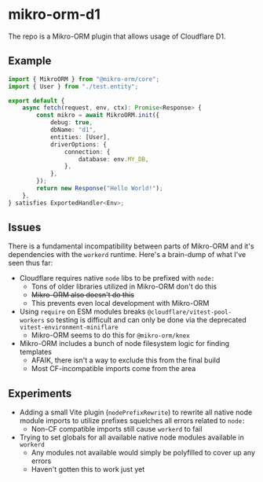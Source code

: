 # mikro-orm-d1

The repo is a Mikro-ORM plugin that allows usage of Cloudflare D1.

## Example

```ts
import { MikroORM } from "@mikro-orm/core";
import { User } from "./test.entity";

export default {
	async fetch(request, env, ctx): Promise<Response> {
		const mikro = await MikroORM.init({
			debug: true,
			dbName: "d1",
			entities: [User],
			driverOptions: {
				connection: {
					database: env.MY_DB,
				},
			},
		});
		return new Response("Hello World!");
	},
} satisfies ExportedHandler<Env>;
```

## Issues

There is a fundamental incompatibility between parts of Mikro-ORM and it's dependencies with the `workerd` runtime. Here's a brain-dump of what I've seen thus far:

- Cloudflare requires native `node` libs to be prefixed with `node:`
  - Tons of older libraries utilized in Mikro-ORM don't do this
  - ~~Mikro-ORM also doesn't do this~~
  - This prevents even local development with Mikro-ORM
- Using `require` on ESM modules breaks `@cloudflare/vitest-pool-workers` so testing is difficult and can only be done via the deprecated `vitest-environment-miniflare`
  - Mikro-ORM seems to do this for `@mikro-orm/knex`
- Mikro-ORM includes a bunch of node filesystem logic for finding templates
  - AFAIK, there isn't a way to exclude this from the final build
  - Most CF-incompatible imports come from the area

## Experiments

- Adding a small Vite plugin (`nodePrefixRewrite`) to rewrite all native node module imports to utilize prefixes squelches all errors related to `node:`
  - Non-CF compatible imports still cause `workerd` to fail
- Trying to set globals for all available native node modules available in `workerd`
  - Any modules not available would simply be polyfilled to cover up any errors
  - Haven't gotten this to work just yet
